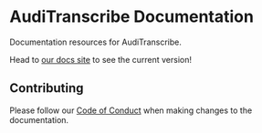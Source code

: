 # AudiTranscribe Documentation
Documentation resources for AudiTranscribe.

Head to [our docs site](https://docs.auditranscribe.app/) to see the current version!

## Contributing
Please follow our
[Code of Conduct](https://github.com/AudiTranscribe/AudiTranscribe/blob/main/.github/CODE_OF_CONDUCT.md) when making changes to the documentation.